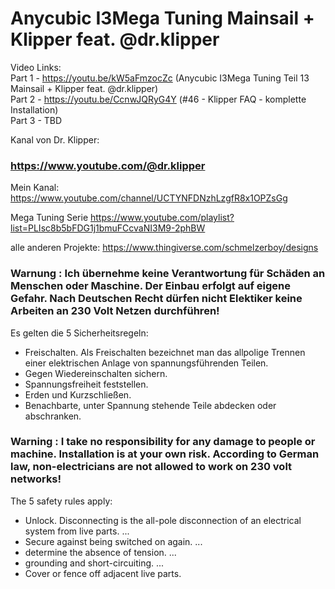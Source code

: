 #  Anycubic I3Mega Tuning Mainsail + Klipper feat. @dr.klipper 


Video Links:  
Part 1 - https://youtu.be/kW5aFmzocZc (Anycubic I3Mega Tuning Teil 13 Mainsail + Klipper feat. @dr.klipper)  
Part 2 - https://youtu.be/CcnwJQRyG4Y (#46 - Klipper FAQ - komplette Installation)  
Part 3 - TBD


Kanal von Dr. Klipper:
### https://www.youtube.com/@dr.klipper

Mein Kanal:  
https://www.youtube.com/channel/UCTYNFDNzhLzgfR8x1OPZsGg




Mega Tuning Serie https://www.youtube.com/playlist?list=PLIsc8b5bFDG1j1bmuFCcvaNI3M9-2phBW

alle anderen Projekte:
https://www.thingiverse.com/schmelzerboy/designs


### Warnung : Ich übernehme keine Verantwortung für Schäden an Menschen oder Maschine. Der Einbau erfolgt auf eigene Gefahr. Nach Deutschen Recht dürfen nicht Elektiker keine Arbeiten an 230 Volt Netzen durchführen!

Es gelten die 5 Sicherheitsregeln:  

- Freischalten. Als Freischalten bezeichnet man das allpolige Trennen einer elektrischen Anlage von spannungsführenden Teilen.  
- Gegen Wiedereinschalten sichern.  
- Spannungsfreiheit feststellen.  
- Erden und Kurzschließen.  
- Benachbarte, unter Spannung stehende Teile abdecken oder abschranken.  


    
    
### Warning : I take no responsibility for any damage to people or machine. Installation is at your own risk. According to German law, non-electricians are not allowed to work on 230 volt networks!

The 5 safety rules apply:  

- Unlock. Disconnecting is the all-pole disconnection of an electrical system from live parts. ...
- Secure against being switched on again. ...
- determine the absence of tension. ...
- grounding and short-circuiting. ...
- Cover or fence off adjacent live parts.
